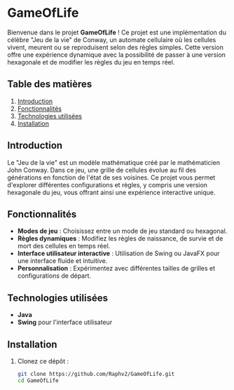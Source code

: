 # GameOfLife

Bienvenue dans le projet **GameOfLife** ! Ce projet est une implémentation du célèbre "Jeu de la vie" de Conway, un automate cellulaire où les cellules vivent, meurent ou se reproduisent selon des règles simples. Cette version offre une expérience dynamique avec la possibilité de passer à une version hexagonale et de modifier les règles du jeu en temps réel.

## Table des matières

1. [Introduction](#introduction)
2. [Fonctionnalités](#fonctionnalités)
3. [Technologies utilisées](#technologies-utilisées)
4. [Installation](#installation)

## Introduction

Le "Jeu de la vie" est un modèle mathématique créé par le mathématicien John Conway. Dans ce jeu, une grille de cellules évolue au fil des générations en fonction de l'état de ses voisines. Ce projet vous permet d'explorer différentes configurations et règles, y compris une version hexagonale du jeu, vous offrant ainsi une expérience interactive unique.

## Fonctionnalités

- **Modes de jeu** : Choisissez entre un mode de jeu standard ou hexagonal.
- **Règles dynamiques** : Modifiez les règles de naissance, de survie et de mort des cellules en temps réel.
- **Interface utilisateur interactive** : Utilisation de Swing ou JavaFX pour une interface fluide et intuitive.
- **Personnalisation** : Expérimentez avec différentes tailles de grilles et configurations de départ.

## Technologies utilisées

- **Java** 
- **Swing** pour l'interface utilisateur

## Installation

1. Clonez ce dépôt :
   ```bash
   git clone https://github.com/Raphv2/GameOfLife.git
   cd GameOfLife
